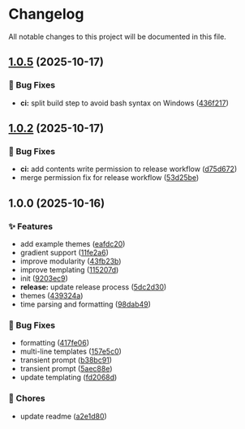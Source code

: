 # Changelog

All notable changes to this project will be documented in this file.

## [1.0.5](https://github.com/mikemackintosh/zush/compare/v1.0.4...v1.0.5) (2025-10-17)


### 🐛 Bug Fixes

* **ci:** split build step to avoid bash syntax on Windows ([436f217](https://github.com/mikemackintosh/zush/commit/436f217e3a2c25e9a66563a39a64d05d78dc6417))

## [1.0.2](https://github.com/mikemackintosh/zush/compare/v1.0.1...v1.0.2) (2025-10-17)


### 🐛 Bug Fixes

* **ci:** add contents write permission to release workflow ([d75d672](https://github.com/mikemackintosh/zush/commit/d75d6721d5ff5b15f1080fc915b8acdbbaea7f10))
* merge permission fix for release workflow ([53d25be](https://github.com/mikemackintosh/zush/commit/53d25be70c54b6fa9c535b8dbfef6ad39441b819))

## 1.0.0 (2025-10-16)


### ✨ Features

* add example themes ([eafdc20](https://github.com/mikemackintosh/zush/commit/eafdc20856888d430c38270cf71fd3578d201d53))
* gradient support ([11fe2a6](https://github.com/mikemackintosh/zush/commit/11fe2a6cf175f03d79355e03104e7d1fa335bbf9))
* improve modularity ([43fb23b](https://github.com/mikemackintosh/zush/commit/43fb23b631066a1551b873a3f90eb289540c23f0))
* improve templating ([115207d](https://github.com/mikemackintosh/zush/commit/115207de423dbcc9e41e71ff93be4e1cd3a5a1df))
* init ([9203ec9](https://github.com/mikemackintosh/zush/commit/9203ec9b4802f14b35c5427777bb574cb0315b5b))
* **release:** update release process ([5dc2d30](https://github.com/mikemackintosh/zush/commit/5dc2d300de98789e56167098662ae522ac711dad))
* themes ([439324a](https://github.com/mikemackintosh/zush/commit/439324a70470eec032c2d074cea03ef08cd49468))
* time parsing and formatting ([98dab49](https://github.com/mikemackintosh/zush/commit/98dab498fc25db1b295d937226bba28bf5b4bfb3))


### 🐛 Bug Fixes

* formatting ([417fe06](https://github.com/mikemackintosh/zush/commit/417fe062f39a44d0c9acb4af5211d3d01650b55d))
* multi-line templates ([157e5c0](https://github.com/mikemackintosh/zush/commit/157e5c0103720ed8f229b61e841fd60acc7bd1a3))
* transient prompt ([b38bc91](https://github.com/mikemackintosh/zush/commit/b38bc9116d4c1c4de9724432b0e5100e98512953))
* transient prompt ([5aec88e](https://github.com/mikemackintosh/zush/commit/5aec88e3ff267e472790977b54e979d953479a73))
* update templating ([fd2068d](https://github.com/mikemackintosh/zush/commit/fd2068dd24ff3c1bf1029028968687396772b6da))


### 🔨 Chores

* update readme ([a2e1d80](https://github.com/mikemackintosh/zush/commit/a2e1d80a26d7e3f64dc82723caa168fadf519dfa))

